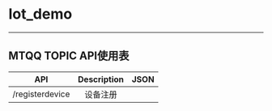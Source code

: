 #  Iot_demo

---

## MTQQ TOPIC API使用表


|API|Description|JSON|
|:--:|:--:|:---:|
|/registerdevice |设备注册||

